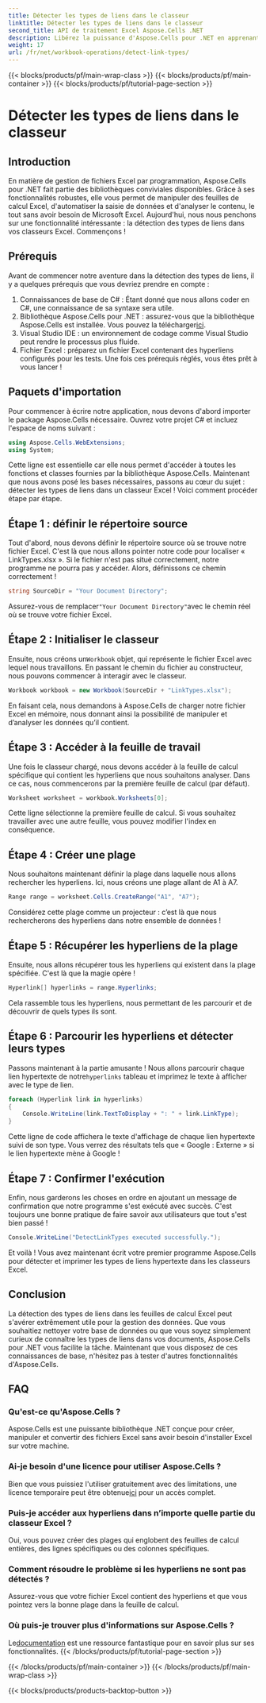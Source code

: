 ```yaml
---
title: Détecter les types de liens dans le classeur
linktitle: Détecter les types de liens dans le classeur
second_title: API de traitement Excel Aspose.Cells .NET
description: Libérez la puissance d'Aspose.Cells pour .NET en apprenant à détecter efficacement les types d'hyperliens dans les feuilles de calcul Excel avec ce guide complet.
weight: 17
url: /fr/net/workbook-operations/detect-link-types/
---
```


{{< blocks/products/pf/main-wrap-class >}}
{{< blocks/products/pf/main-container >}}
{{< blocks/products/pf/tutorial-page-section >}}

# Détecter les types de liens dans le classeur

## Introduction
En matière de gestion de fichiers Excel par programmation, Aspose.Cells pour .NET fait partie des bibliothèques conviviales disponibles. Grâce à ses fonctionnalités robustes, elle vous permet de manipuler des feuilles de calcul Excel, d'automatiser la saisie de données et d'analyser le contenu, le tout sans avoir besoin de Microsoft Excel. Aujourd'hui, nous nous penchons sur une fonctionnalité intéressante : la détection des types de liens dans vos classeurs Excel. Commençons !
## Prérequis
Avant de commencer notre aventure dans la détection des types de liens, il y a quelques prérequis que vous devriez prendre en compte :
1. Connaissances de base de C# : Étant donné que nous allons coder en C#, une connaissance de sa syntaxe sera utile.
2.  Bibliothèque Aspose.Cells pour .NET : assurez-vous que la bibliothèque Aspose.Cells est installée. Vous pouvez la télécharger[ici](https://releases.aspose.com/cells/net/).
3. Visual Studio IDE : un environnement de codage comme Visual Studio peut rendre le processus plus fluide.
4. Fichier Excel : préparez un fichier Excel contenant des hyperliens configurés pour les tests.
Une fois ces prérequis réglés, vous êtes prêt à vous lancer !
## Paquets d'importation
Pour commencer à écrire notre application, nous devons d'abord importer le package Aspose.Cells nécessaire. Ouvrez votre projet C# et incluez l'espace de noms suivant :
```csharp
using Aspose.Cells.WebExtensions;
using System;
```
Cette ligne est essentielle car elle nous permet d'accéder à toutes les fonctions et classes fournies par la bibliothèque Aspose.Cells.
Maintenant que nous avons posé les bases nécessaires, passons au cœur du sujet : détecter les types de liens dans un classeur Excel ! Voici comment procéder étape par étape.
## Étape 1 : définir le répertoire source
Tout d'abord, nous devons définir le répertoire source où se trouve notre fichier Excel. C'est là que nous allons pointer notre code pour localiser « LinkTypes.xlsx ». Si le fichier n'est pas situé correctement, notre programme ne pourra pas y accéder. Alors, définissons ce chemin correctement !
```csharp
string SourceDir = "Your Document Directory";
```
 Assurez-vous de remplacer`"Your Document Directory"`avec le chemin réel où se trouve votre fichier Excel.
## Étape 2 : Initialiser le classeur
 Ensuite, nous créons un`Workbook` objet, qui représente le fichier Excel avec lequel nous travaillons. En passant le chemin du fichier au constructeur, nous pouvons commencer à interagir avec le classeur.
```csharp
Workbook workbook = new Workbook(SourceDir + "LinkTypes.xlsx");
```
En faisant cela, nous demandons à Aspose.Cells de charger notre fichier Excel en mémoire, nous donnant ainsi la possibilité de manipuler et d’analyser les données qu’il contient.
## Étape 3 : Accéder à la feuille de travail
Une fois le classeur chargé, nous devons accéder à la feuille de calcul spécifique qui contient les hyperliens que nous souhaitons analyser. Dans ce cas, nous commencerons par la première feuille de calcul (par défaut).
```csharp
Worksheet worksheet = workbook.Worksheets[0];
```
Cette ligne sélectionne la première feuille de calcul. Si vous souhaitez travailler avec une autre feuille, vous pouvez modifier l'index en conséquence. 
## Étape 4 : Créer une plage
Nous souhaitons maintenant définir la plage dans laquelle nous allons rechercher les hyperliens. Ici, nous créons une plage allant de A1 à A7.
```csharp
Range range = worksheet.Cells.CreateRange("A1", "A7");
```
Considérez cette plage comme un projecteur : c’est là que nous rechercherons des hyperliens dans notre ensemble de données !
## Étape 5 : Récupérer les hyperliens de la plage
Ensuite, nous allons récupérer tous les hyperliens qui existent dans la plage spécifiée. C'est là que la magie opère !
```csharp
Hyperlink[] hyperlinks = range.Hyperlinks;
```
Cela rassemble tous les hyperliens, nous permettant de les parcourir et de découvrir de quels types ils sont.
## Étape 6 : Parcourir les hyperliens et détecter leurs types
Passons maintenant à la partie amusante ! Nous allons parcourir chaque lien hypertexte de notre`hyperlinks` tableau et imprimez le texte à afficher avec le type de lien.
```csharp
foreach (Hyperlink link in hyperlinks)
{
	Console.WriteLine(link.TextToDisplay + ": " + link.LinkType);
}
```
Cette ligne de code affichera le texte d'affichage de chaque lien hypertexte suivi de son type. Vous verrez des résultats tels que « Google : Externe » si le lien hypertexte mène à Google !
## Étape 7 : Confirmer l'exécution
Enfin, nous garderons les choses en ordre en ajoutant un message de confirmation que notre programme s'est exécuté avec succès. C'est toujours une bonne pratique de faire savoir aux utilisateurs que tout s'est bien passé !
```csharp
Console.WriteLine("DetectLinkTypes executed successfully.");
```
Et voilà ! Vous avez maintenant écrit votre premier programme Aspose.Cells pour détecter et imprimer les types de liens hypertexte dans les classeurs Excel.
## Conclusion
La détection des types de liens dans les feuilles de calcul Excel peut s'avérer extrêmement utile pour la gestion des données. Que vous souhaitiez nettoyer votre base de données ou que vous soyez simplement curieux de connaître les types de liens dans vos documents, Aspose.Cells pour .NET vous facilite la tâche. Maintenant que vous disposez de ces connaissances de base, n'hésitez pas à tester d'autres fonctionnalités d'Aspose.Cells.
## FAQ
### Qu'est-ce qu'Aspose.Cells ?
Aspose.Cells est une puissante bibliothèque .NET conçue pour créer, manipuler et convertir des fichiers Excel sans avoir besoin d'installer Excel sur votre machine.
### Ai-je besoin d'une licence pour utiliser Aspose.Cells ?
 Bien que vous puissiez l'utiliser gratuitement avec des limitations, une licence temporaire peut être obtenue[ici](https://purchase.aspose.com/temporary-license/) pour un accès complet.
### Puis-je accéder aux hyperliens dans n’importe quelle partie du classeur Excel ?
Oui, vous pouvez créer des plages qui englobent des feuilles de calcul entières, des lignes spécifiques ou des colonnes spécifiques.
### Comment résoudre le problème si les hyperliens ne sont pas détectés ?
Assurez-vous que votre fichier Excel contient des hyperliens et que vous pointez vers la bonne plage dans la feuille de calcul.
### Où puis-je trouver plus d'informations sur Aspose.Cells ?
 Le[documentation](https://reference.aspose.com/cells/net/) est une ressource fantastique pour en savoir plus sur ses fonctionnalités.
{{< /blocks/products/pf/tutorial-page-section >}}

{{< /blocks/products/pf/main-container >}}
{{< /blocks/products/pf/main-wrap-class >}}

{{< blocks/products/products-backtop-button >}}

